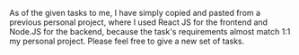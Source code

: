 As of the given tasks to me, I have simply copied and pasted from a previous personal project, where I used React JS for the frontend and Node.JS for the backend, because the task's requirements almost match 1:1 my personal project. 
Please feel free to give a new set of tasks.
 
 
